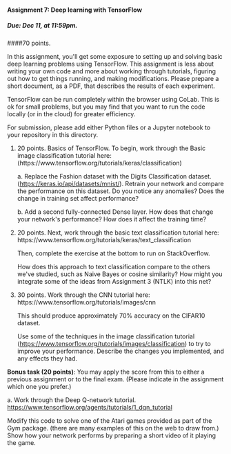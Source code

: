 #### Assignment 7: Deep learning with TensorFlow

##### Due: Dec 11, at 11:59pm.

####70 points.

In this assignment, you'll get some exposure to setting up and solving basic deep learning problems using TensorFlow. This assignment is less about writing your own code and more about working through tutorials, figuring out how to get things running, and making modifications. Please prepare a short document, as a PDF, that describes the results of each experiment.

TensorFlow can be run completely within the browser using CoLab. This is ok for small problems, but you may find that you want to run the code locally (or in the cloud) for greater efficiency.

For submission, please add either Python files or a Jupyter notebook to your repository in this directory. 
<ol>
<li> 20 points. Basics of TensorFlow. To begin, work through the Basic image classification tutorial here:
(https://www.tensorflow.org/tutorials/keras/classification)

a. Replace the Fashion dataset with the Digits Classification dataset. (https://keras.io/api/datasets/mnist/). Retrain your network and compare the performance on this dataset. Do you notice any anomalies? Does the change in training set affect performance?

b. Add a second fully-connected Dense layer.  How does that change your network's performance? How does it affect the training time?
</li>
<li> 20 points. Next, work through the basic text classification tutorial here:
https://www.tensorflow.org/tutorials/keras/text_classification

Then, complete the exercise at the bottom to run on StackOverflow.

How does this approach to text classification compare to the others we've studied, such as Naive Bayes or cosine similarity? How might you integrate some of the ideas from Assignment 3 (NTLK) into this net?
</li>
<li> 30 points. Work through the CNN tutorial here: 
https://www.tensorflow.org/tutorials/images/cnn

This should produce approximately 70% accuracy on the CIFAR10 dataset.

Use some of the techniques in the image classification tutorial (https://www.tensorflow.org/tutorials/images/classification) to try to improve your performance. Describe the  changes you implemented, and any effects they had.
</li>
</ol>

<b>Bonus task (20 points)</b>: You may apply the score from this to either a previous assignment or to the final exam. (Please indicate in the assignment which one you prefer.)

a. Work through the Deep Q-network tutorial. 
https://www.tensorflow.org/agents/tutorials/1_dqn_tutorial

Modify this code to solve one of the Atari games provided as part of the Gym package.  (there are many examples of this on the web to draw from.) Show how your network performs by preparing a short video of it playing the game. 
